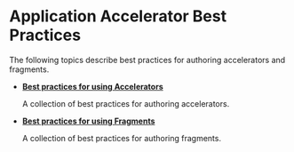 # Application Accelerator Best Practices

The following topics describe best practices for authoring accelerators and fragments.

- **[Best practices for using Accelerators](accelerators.hbs.md)**

    A collection of best practices for authoring accelerators.

- **[Best practices for using Fragments](fragments.hbs.md)**

    A collection of best practices for authoring fragments.